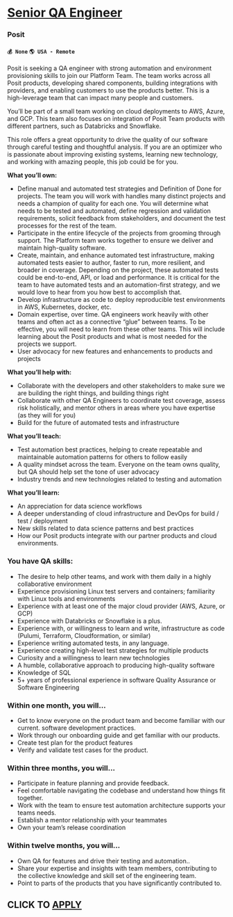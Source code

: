 # [Senior QA Engineer](https://www.remotewlb.com/apply/senior-qa-engineer-127952)  
### Posit  
#### `💰 None` `🌎 USA - Remote`  

Posit is seeking a QA engineer with strong automation and environment provisioning skills to join our Platform Team. The team works across all Posit products, developing shared components, building integrations with providers, and enabling customers to use the products better. This is a high-leverage team that can impact many people and customers.

You’ll be part of a small team working on cloud deployments to AWS, Azure, and GCP. This team also focuses on integration of Posit Team products with different partners, such as Databricks and Snowflake.

This role offers a great opportunity to drive the quality of our software through careful testing and thoughtful analysis. If you are an optimizer who is passionate about improving existing systems, learning new technology, and working with amazing people, this job could be for you.

**What you’ll own:**

  * Define manual and automated test strategies and Definition of Done for projects. The team you will work with handles many distinct projects and needs a champion of quality for each one. You will determine what needs to be tested and automated, define regression and validation requirements, solicit feedback from stakeholders, and document the test processes for the rest of the team.
  * Participate in the entire lifecycle of the projects from grooming through support. The Platform team works together to ensure we deliver and maintain high-quality software.
  * Create, maintain, and enhance automated test infrastructure, making automated tests easier to author, faster to run, more resilient, and broader in coverage. Depending on the project, these automated tests could be end-to-end, API, or load and performance. It is critical for the team to have automated tests and an automation-first strategy, and we would love to hear from you how best to accomplish that.
  * Develop infrastructure as code to deploy reproducible test environments in AWS, Kubernetes, docker, etc.
  * Domain expertise, over time. QA engineers work heavily with other teams and often act as a connective “glue” between teams. To be effective, you will need to learn from these other teams. This will include learning about the Posit products and what is most needed for the projects we support.
  * User advocacy for new features and enhancements to products and projects

**What you’ll help with:**

  * Collaborate with the developers and other stakeholders to make sure we are building the right things, and building things right
  * Collaborate with other QA Engineers to coordinate test coverage, assess risk holistically, and mentor others in areas where you have expertise (as they will for you)
  * Build for the future of automated tests and infrastructure

**What you’ll teach:**

  * Test automation best practices, helping to create repeatable and maintainable automation patterns for others to follow easily
  * A quality mindset across the team. Everyone on the team owns quality, but QA should help set the tone of user advocacy
  * Industry trends and new technologies related to testing and automation

**What you’ll learn:**

  * An appreciation for data science workflows
  * A deeper understanding of cloud infrastructure and DevOps for build / test / deployment
  * New skills related to data science patterns and best practices
  * How our Posit products integrate with our partner products and cloud environments.

### **You have QA skills:**

  * The desire to help other teams, and work with them daily in a highly collaborative environment
  * Experience provisioning Linux test servers and containers; familiarity with Linux tools and environments
  * Experience with at least one of the major cloud provider (AWS, Azure, or GCP) 
  * Experience with Databricks or Snowflake is a plus.
  * Experience with, or willingness to learn and write, infrastructure as code (Pulumi, Terraform, Cloudformation, or similar) 
  * Experience writing automated tests, in any language.
  * Experience creating high-level test strategies for multiple products
  * Curiosity and a willingness to learn new technologies
  * A humble, collaborative approach to producing high-quality software
  * Knowledge of SQL
  * 5+ years of professional experience in software Quality Assurance or Software Engineering

### **Within one month, you will…**

  * Get to know everyone on the product team and become familiar with our current. software development practices.
  * Work through our onboarding guide and get familiar with our products.
  * Create test plan for the product features
  * Verify and validate test cases for the product. 

### **Within three months, you will…**

  * Participate in feature planning and provide feedback.
  * Feel comfortable navigating the codebase and understand how things fit together.
  * Work with the team to ensure test automation architecture supports your teams needs.
  * Establish a mentor relationship with your teammates 
  * Own your team’s release coordination

### **Within twelve months, you will…**

  * Own QA for features and drive their testing and automation..
  * Share your expertise and insights with team members, contributing to the collective knowledge and skill set of the engineering team.
  * Point to parts of the products that you have significantly contributed to.

  
  

  
## CLICK TO [APPLY](https://www.remotewlb.com/apply/senior-qa-engineer-127952)

